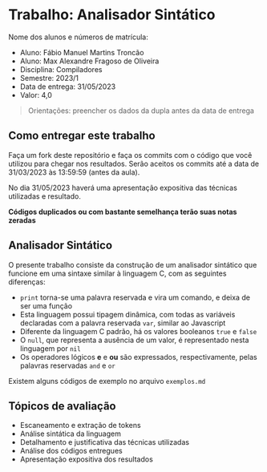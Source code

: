 # Trabalho: Analisador Sintático

Nome dos alunos e números de matrícula:
* Aluno: Fábio Manuel Martins Troncão
* Aluno: Max Alexandre Fragoso de Oliveira
* Disciplina: Compiladores
* Semestre: 2023/1
* Data de entrega: 31/05/2023
* Valor: 4,0

> Orientações: preencher os dados da dupla antes da data de entrega

## Como entregar este trabalho

Faça um fork deste repositório e faça os commits com o código que você utilizou para chegar nos resultados. Serão aceitos os commits até a data de 31/03/2023 às 13:59:59 (antes da aula).

No dia 31/05/2023 haverá uma apresentação expositiva das técnicas utilizadas e resultado.

**Códigos duplicados ou com bastante semelhança terão suas notas zeradas**

## Analisador Sintático

O presente trabalho consiste da construção de um analisador sintático que funcione em uma sintaxe similar à linguagem C, com as seguintes diferenças:

* ```print``` torna-se uma palavra reservada e vira um comando, e deixa de ser uma função
* Esta linguagem possui tipagem dinâmica, com todas as variáveis declaradas com a palavra reservada ```var```, similar ao Javascript
* Diferente da linguagem C padrão, há os valores booleanos ```true``` e ```false```
* O ```null```, que representa a ausência de um valor, é representado nesta linguagem por ```nil```
* Os operadores lógicos **e** e **ou** são expressados, respectivamente, pelas palavras reservadas ```and``` e ```or```

Existem alguns códigos de exemplo no arquivo ```exemplos.md```

## Tópicos de avaliação

* Escaneamento e extração de tokens
* Análise sintática da linguagem
* Detalhamento e justificativa das técnicas utilizadas
* Análise dos códigos entregues
* Apresentação expositiva dos resultados